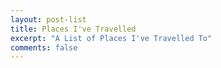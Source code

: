 ```yaml
---
layout: post-list
title: Places I've Travelled
excerpt: "A List of Places I've Travelled To"
comments: false
---
```


